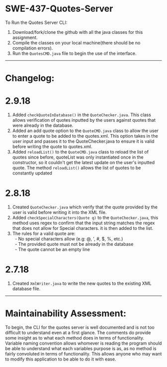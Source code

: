 # SWE-437-Quotes-Server

To Run the Quotes Server CLI:
1. Download/fork/clone the github with all the java classes for this assignment.
2. Compile the classes on your local machine(there should be no compilation errors).
3. Run the <code>QuotesCMD.java</code> file to begin the use of the interface.

******************************************************
# Changelog:
  
  # 2.9.18
  1. Added <code>checkQuoteInDatabase()</code> in the <code>QuoteChecker.java</code>. This class allows verification of quotes inputted by the users against quotes that were already in the database.
  2. Added an add quote option to the <code>QuoteCMD.java</code> class to allow the user to enter a quote to be added to the quotes.xml. This option takes in the user input and passes it to the QuoteChecker.java to ensure it is valid before writing the quote to quotes.xml.
  3. Added <code>reloadList()</code> to the <code>QuoteCMD.java</code> class to reload the list of quotes since before, quoteList was only instantiated once in the constructor, so it couldn't get the latest update on the user's inputted quote. The method <code>reloadList()</code> allows the list of quotes to be constantly updated

  # 2.8.18
  1. Created <code>QuoteChecker.java</code> which verify that the quote provided by the user is valid before writing it into the XML file.
  2. Added <code>checkSpecialCharacters(Quote q)</code> to the <code>QuoteChecker.java</code>, this method uses regex to confirm that the input string matches the regex that does not allow for Special characters. it is then added to the list.
  3. The rules for a valid quote are:</br >
&nbsp;&nbsp;- No special characters allow (e.g: @, ', #, $, %, etc.)</br >
&nbsp;&nbsp;- The provided quote must not be already in the database</br >
&nbsp;&nbsp;- The quote cannot be an empty line</br >

  # 2.7.18
  1. Created <code>XmlWriter.java</code> to write the new quotes to the existing XML database file.

*********************************************************************************************

# Maintainability Assessment: 

To begin, the CLI for the quotes server is well documented and is not too difficult to understand even at a first glance. The comments do provide some insight as to what each method does in terms of functionality. Variable naming convention allows whomever is reading the program should be able to understand what each variables purpose is as, as no method is fairly convoluted in terms of functionality. This allows anyone who may want to modify this application to be able to do it with ease.
